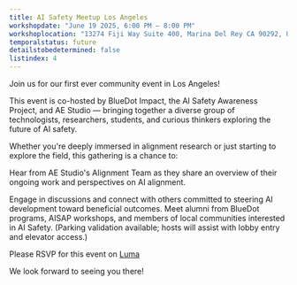 ```yaml
---
title: AI Safety Meetup Los Angeles
workshopdate: "June 19 2025, 6:00 PM – 8:00 PM"
workshoplocation: "13274 Fiji Way Suite 400, Marina Del Rey CA 90292, USA"
temporalstatus: future
detailstobedetermined: false
listindex: 4
---
```

​Join us for our first ever community event in Los Angeles!

​This event is co-hosted by BlueDot Impact, the AI Safety Awareness Project, and AE Studio — bringing together a diverse group of technologists, researchers, students, and curious thinkers exploring the future of AI safety.

​Whether you're deeply immersed in alignment research or just starting to explore the field, this gathering is a chance to:

​Hear from AE Studio's Alignment Team as they share an overview of their ongoing work and perspectives on AI alignment.

​Engage in discussions and connect with others committed to steering AI development toward beneficial outcomes.
​Meet alumni from BlueDot programs, AISAP workshops, and members of local communities interested in AI Safety.
​(Parking validation available; hosts will assist with lobby entry and elevator access.)

Please RSVP for this event on [Luma](https://lu.ma/lipsxptn)

We look forward to seeing you there!

